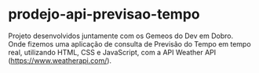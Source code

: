 # prodejo-api-previsao-tempo

Projeto desenvolvidos juntamente com os Gemeos do Dev em Dobro.</br>
Onde fizemos uma aplicação de consulta de Previsão do Tempo em tempo real, utilizando HTML, CSS e JavaScript, com a API Weather API (https://www.weatherapi.com/).

